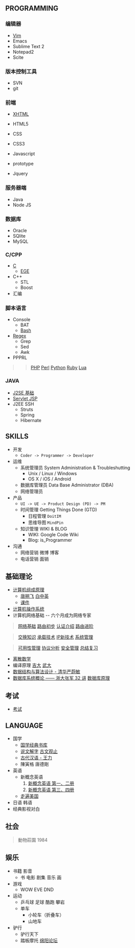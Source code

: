 ## PROGRAMMING ##

### 编辑器 ###

  * [Vim](Vim.md)
  * Emacs
  * Sublime Text 2
  * Notepad2
  * Scite

### 版本控制工具 ###

  * SVN
  * git

### 前端 ###

  * [XHTML](XHtml_CSS_JS.md)
  * HTML5

  * CSS
  * CSS3

  * Javascript
  * prototype
  * Jquery

### 服务器端 ###

  * Java
  * Node JS

### 数据库 ###

  * Oracle
  * SQlite
  * MySQL

### C/CPP ###

  * [C](C_Language.md)
    * [EGE](C_EGE.md)
  * C++
    * STL
    * Boost
  * 汇编

### 脚本语言 ###

  * Console
    * BAT
    * [Bash](Bash.md)
  * [Regex](http://footearthtest.googlecode.com/svn/www/regex/index.html)
    * Grep
    * Sed
    * Awk
  * PPPRL
> > [PHP](PPPRL_php.md)
> > [Perl](PPPRL_perl.md)
> > [Python](PPPRL_python.md)
> > [Ruby](PPPRL_ruby.md)
> > [Lua](PPPRL_lua.md)

### JAVA ###

  * [J2SE 基础](JAVA.md)
  * [Servlet JSP](Servlet_JSP.md)
  * J2EE SSH
    * Struts
    * Spring
    * Hibernate

## SKILLS ##

  * 开发
    * `Coder -> Programmer -> Developer`
  * 运维
    * 系统管理员 System Administration & Troubleshutting
      * Unix / Linux / Windows
      * OS X / iOS / Android
    * 数据库管理员 Data Base Administrator (DBA)
    * 网络管理员
  * 产品
    * `UI -> UE -> Product Design (PD) -> PM`
    * 时间管理 Getting Things Done (GTD)
      * 日程管理 `DoitIM`
      * 思维导图 `MindPin`
    * 知识管理 WIKI & BLOG
      * WIKI: Google Code Wiki
      * Blog: is\_Programmer
  * 沟通
    * 网络营销 微博 博客
    * 电话营销 面销

## 基础理论 ##

  * [计算机组成原理](http://www.youku.com/playlist_show/id_3588779.html)
    * [唐朔飞](http://docs.google.com/fileview?id=0BwS1282BBrHnZTk0NTQxNGMtZGQ5Zi00OTljLWE1MTQtZDlkZDNjZjAyM2Mx&hl=zh_CN) [白中英](http://docs.google.com/fileview?id=0BwS1282BBrHnYWQ0MWE1NzgtMmE2ZC00YTI1LThiZWUtMGUwYzUwNWI5NDI4&hl=zh_CN)
    * [课件](http://www.zjtcm.net/wljx/computer/net/index.htm)
  * [计算机操作系统](http://www.youku.com/playlist_show/id_1003413.html)
  * 计算机网络基础 -- 六个月成为网络专家


> [网络基础](http://www.youku.com/playlist_show/id_1607872.html) [路由初步](http://www.youku.com/playlist_show/id_1608387.html) [认证介绍](http://www.youku.com/playlist_show/id_1608464.html) [路由进阶](http://www.youku.com/playlist_show/id_1608478.html)

> [交换知识](http://www.youku.com/playlist_show/id_1608489.html) [承载技术](http://www.youku.com/playlist_show/id_1608495.html) [IP新技术](http://www.youku.com/playlist_show/id_1608499.html) [系统管理](http://www.youku.com/playlist_show/id_1608504.html)

> [可用性管理](http://www.youku.com/playlist_show/id_1608510.html) [协议分析](http://www.youku.com/playlist_show/id_1608513.html) [安全管理](http://www.youku.com/playlist_show/id_1608516.html) [总结复习](http://www.youku.com/playlist_show/id_1608518.html)

  * [离散数学](http://www.youku.com/playlist_show/id_1199658_ascending_1.html)
  * 编译原理 [吉大](http://www.youku.com/playlist_show/id_2937026_ascending_1.html) [武大](http://jpkc.whu.edu.cn/jpkc2005/byyl/jxzl/qclx.html)
  * [数据结构与算法设计 - 清华严蔚敏](http://www.youku.com/playlist_show/id_2508358_ascending_0.html)
  * [数据库系统概论 —— 浙大张军 32 讲](http://www.youku.com/playlist_show/id_3504938_ascending_0_mode_pic.html) [数据库原理](http://www.youku.com/playlist_show/id_3068742_ascending_1.html)

## 考试 ##

  * [考试](Exam.md)

## LANGUAGE ##

  * 国学
    * [国学经典书库](http://202.101.244.103/guoxue/)
    * [说文解字](http://www.douban.com/subject/1032967/) [古文观止](http://www.douban.com/subject/1449421/)
    * [古代汉语 - 王力](http://www.douban.com/doulist/337975/)
    * 陳寅格 唐德剛
  * 英语
    * 新概念英语
      1. [新概念英语 第一、二册](http://www.youku.com/playlist_show/id_4290949.html)
      1. [新概念英语 第三、四册](http://www.youku.com/playlist_show/id_4291250.html)
    * [走遍美国](http://www.youku.com/playlist_show/id_2541052.html)
  * 日语 韩语
  * 经典影视对白

## 社会 ##

> 動物莊園 1984

## 娱乐 ##

  * 书籍 影音
    * 书 电影 剧集 音乐 画
  * 游戏
    * WOW EVE DND
  * 运动
    * 乒乓球 足球 酷跑 攀岩
    * 单车
      * 小轮车（折叠车）
      * 山地车
  * 驴行
    * 驴行天下
    * 踏板摩托 [绵阳论坛](http://bbs.wvwv8.com/)